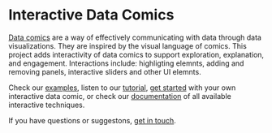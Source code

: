 # Interactive Data Comics

[Data comics](https://datacomics.github.io) are a way of effectively communicating with data through data visualizations. They are inspired by the visual language of comics. This project adds interactivity of data comics to support exploration, explanation, and engagement. Interactions include: highligting elemnts, adding and removing panels, interactive sliders and other UI elemnts. 

Check our [examples](examples.html), listen to our [tutorial](tutorial.html), [get started](getstarted.html) with your own interactive data comic, or check our [documentation](documentation.html) of all available interactive techniques.

If you have questions or suggestons, [get in touch](about.html).
